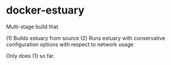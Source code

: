 # docker-estuary

Multi-stage build that 

(1) Builds estuary from source
(2) Runs estuary with conservative configuration options with respect to network usage

Only does (1) so far.

